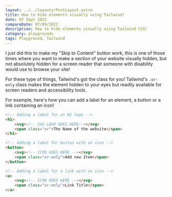 ```yaml
---
layout: ../../layouts/PostLayout.astro
title: How to hide elements visually using Tailwind!
date: 07 Sept 2022
compareDate: 07/09/2022
description: How to hide elements visually using Tailwind CSS!
category: playgrounds
tags: Playground, Tailwind
---
```


I just did this to make my "Skip to Content" button work, this is one of those times where you want to make a section of your website visually hidden, but not absolutely hidden for a screen reader that someone with disability would use to browse your site!

For these type of things, Tailwind's got the class for you! Tailwind's <code>.sr-only</code> class makes the element hidden to your eyes but readily available for screen readers and accessibility tools.

For example, here's how you can add a label for an element, a button or a link containing an icon!

```html
<!-- Adding a label for an H1 logo -->
<h1>
    <svg><!-- SVG LOGO GOES HERE--></svg>
    <span class="sr">The Name of the website</span>
</h1>

<!-- Adding a label for button with an icon -->
<button>
    <svg><!-- ICON GOES HERE --></svg>
    <span class="sr-only">Add new Item</span>
</button>

<!-- Adding a label for a link with an icon -->
<a>
    <svg><!-- ICON GOES HERE --></svg>
    <span class="sr-only">Link Title</span>
</a>
``` 


